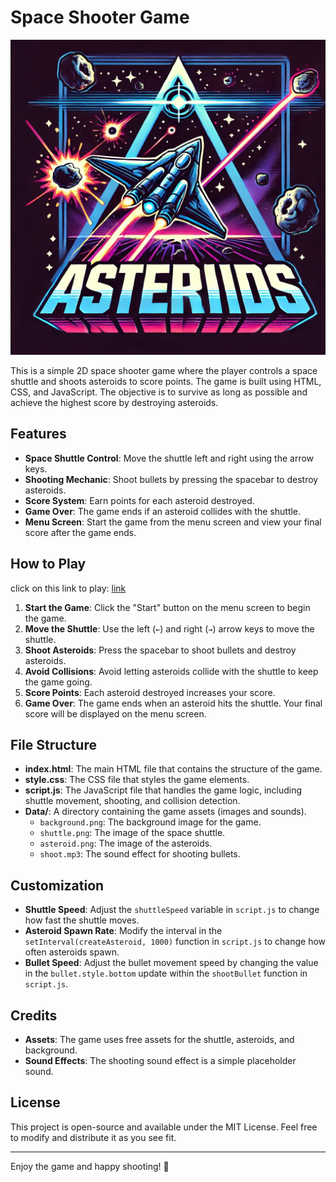 # Space Shooter Game

![Shuttle Image](Data/logo.webp)



This is a simple 2D space shooter game where the player controls a space shuttle and shoots asteroids to score points. The game is built using HTML, CSS, and JavaScript. The objective is to survive as long as possible and achieve the highest score by destroying asteroids.

## Features

- **Space Shuttle Control**: Move the shuttle left and right using the arrow keys.
- **Shooting Mechanic**: Shoot bullets by pressing the spacebar to destroy asteroids.
- **Score System**: Earn points for each asteroid destroyed.
- **Game Over**: The game ends if an asteroid collides with the shuttle.
- **Menu Screen**: Start the game from the menu screen and view your final score after the game ends.

## How to Play
click on this link to play:
[link](https://fadiz911.github.io/Space-Shooter/)
1. **Start the Game**: Click the "Start" button on the menu screen to begin the game.
2. **Move the Shuttle**: Use the left (`←`) and right (`→`) arrow keys to move the shuttle.
3. **Shoot Asteroids**: Press the spacebar to shoot bullets and destroy asteroids.
4. **Avoid Collisions**: Avoid letting asteroids collide with the shuttle to keep the game going.
5. **Score Points**: Each asteroid destroyed increases your score.
6. **Game Over**: The game ends when an asteroid hits the shuttle. Your final score will be displayed on the menu screen.

## File Structure

- **index.html**: The main HTML file that contains the structure of the game.
- **style.css**: The CSS file that styles the game elements.
- **script.js**: The JavaScript file that handles the game logic, including shuttle movement, shooting, and collision detection.
- **Data/**: A directory containing the game assets (images and sounds).
  - `background.png`: The background image for the game.
  - `shuttle.png`: The image of the space shuttle.
  - `asteroid.png`: The image of the asteroids.
  - `shoot.mp3`: The sound effect for shooting bullets.

## Customization

- **Shuttle Speed**: Adjust the `shuttleSpeed` variable in `script.js` to change how fast the shuttle moves.
- **Asteroid Spawn Rate**: Modify the interval in the `setInterval(createAsteroid, 1000)` function in `script.js` to change how often asteroids spawn.
- **Bullet Speed**: Adjust the bullet movement speed by changing the value in the `bullet.style.bottom` update within the `shootBullet` function in `script.js`.


## Credits

- **Assets**: The game uses free assets for the shuttle, asteroids, and background.
- **Sound Effects**: The shooting sound effect is a simple placeholder sound.

## License

This project is open-source and available under the MIT License. Feel free to modify and distribute it as you see fit.

---

Enjoy the game and happy shooting! 🚀
